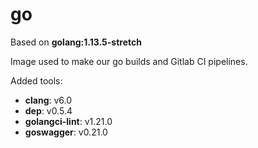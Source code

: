 # go

Based on **golang:1.13.5-stretch**

Image used to make our go builds and Gitlab CI pipelines.

Added tools:

- **clang**: v6.0
- **dep**: v0.5.4
- **golangci-lint**: v1.21.0
- **goswagger**: v0.21.0
